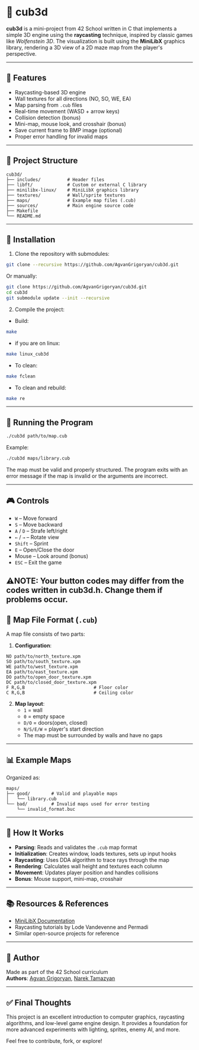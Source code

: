 
# 📍 cub3d

**cub3d** is a mini-project from 42 School written in C that implements a simple 3D engine using the **raycasting** technique, inspired by classic games like *Wolfenstein 3D*. The visualization is built using the **MiniLibX** graphics library, rendering a 3D view of a 2D maze map from the player's perspective.

---

## 🎯 Features

- Raycasting-based 3D engine
- Wall textures for all directions (NO, SO, WE, EA)
- Map parsing from `.cub` files
- Real-time movement (WASD + arrow keys)
- Collision detection (bonus)
- Mini-map, mouse look, and crosshair (bonus)
- Save current frame to BMP image (optional)
- Proper error handling for invalid maps

---

## 📁 Project Structure

```
cub3d/
├── includes/          # Header files
├── libft/             # Custom or external C library
├── minilibx-linux/    # MiniLibX graphics library
├── textures/          # Wall/sprite textures
├── maps/              # Example map files (.cub)
├── sources/           # Main engine source code
├── Makefile
└── README.md
```

---

## 🔧 Installation

1. Clone the repository with submodules:

```bash
git clone --recursive https://github.com/AgvanGrigoryan/cub3d.git
```

Or manually:

```bash
git clone https://github.com/AgvanGrigoryan/cub3d.git
cd cub3d
git submodule update --init --recursive
```

2. Compile the project:

- Build:
```bash
make
```
- if you are on linux:
```bash
make linux_cub3d
```

- To clean:
```bash
make fclean 
```

- To clean and rebuild:
```bash
make re
```

---

## 🚀 Running the Program

```bash
./cub3d path/to/map.cub
```

Example:
```bash
./cub3d maps/library.cub
```

The map must be valid and properly structured. The program exits with an error message if the map is invalid or the arguments are incorrect.

---

## 🎮 Controls

- `W` – Move forward  
- `S` – Move backward  
- `A` / `D` – Strafe left/right  
- `←` / `→` – Rotate view
- `Shift` – Sprint
- `E` – Open/Close the door
- Mouse – Look around (bonus)  
- `ESC` – Exit the game

**⚠️NOTE:**
    Your button codes may differ from the codes written in cub3d.h. Change them if problems occur.
---

## 📐 Map File Format (`.cub`)

A map file consists of two parts:

1. **Configuration**:
```
NO path/to/north_texture.xpm
SO path/to/south_texture.xpm
WE path/to/west_texture.xpm
EA path/to/east_texture.xpm
DO path/to/open_door_texture.xpm
DC path/to/closed_door_texture.xpm
F R,G,B                          # Floor color
C R,G,B                          # Ceiling color
```

2. **Map layout**:
   - `1` = wall  
   - `0` = empty space  
   - `D/O` = doors(open, closed)
   - `N/S/E/W` = player's start direction  
   - The map must be surrounded by walls and have no gaps

---

## 📊 Example Maps

Organized as:

```
maps/
├── good/        # Valid and playable maps
│   └── library.cub
└── bad/         # Invalid maps used for error testing
    └── invalid_format.buc
```

---

## 🧠 How It Works

- **Parsing**: Reads and validates the `.cub` map format
- **Initialization**: Creates window, loads textures, sets up input hooks
- **Raycasting**: Uses DDA algorithm to trace rays through the map
- **Rendering**: Calculates wall height and textures each column
- **Movement**: Updates player position and handles collisions
- **Bonus**: Mouse support, mini-map, crosshair

---

## 📚 Resources & References

- [MiniLibX Documentation](https://harm-smits.github.io/42docs/libs/minilibx)
- Raycasting tutorials by Lode Vandevenne and Permadi
- Similar open-source projects for reference

---

## 👤 Author

Made as part of the 42 School curriculum  
**Authors**: [Agvan Grigoryan](https://github.com/AgvanGrigoryan), [Narek Tamazyan](https://github.com/natamazy)

---

## ✅ Final Thoughts

This project is an excellent introduction to computer graphics, raycasting algorithms, and low-level game engine design. It provides a foundation for more advanced experiments with lighting, sprites, enemy AI, and more.

Feel free to contribute, fork, or explore!
